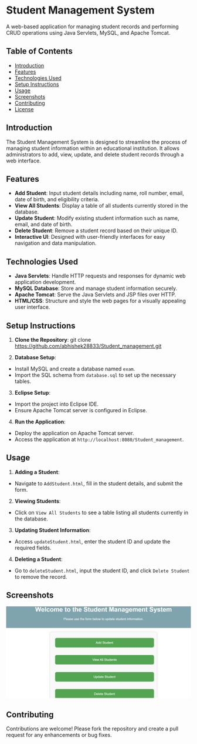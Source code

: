 # Student Management System

A web-based application for managing student records and performing CRUD operations using Java Servlets, MySQL, and Apache Tomcat.

## Table of Contents

- [Introduction](#introduction)
- [Features](#features)
- [Technologies Used](#technologies-used)
- [Setup Instructions](#setup-instructions)
- [Usage](#usage)
- [Screenshots](#screenshots)
- [Contributing](#contributing)
- [License](#license)

## Introduction

The Student Management System is designed to streamline the process of managing student information within an educational institution. It allows administrators to add, view, update, and delete student records through a web interface.

## Features

- **Add Student**: Input student details including name, roll number, email, date of birth, and eligibility criteria.
- **View All Students**: Display a table of all students currently stored in the database.
- **Update Student**: Modify existing student information such as name, email, and date of birth.
- **Delete Student**: Remove a student record based on their unique ID.
- **Interactive UI**: Designed with user-friendly interfaces for easy navigation and data manipulation.

## Technologies Used

- **Java Servlets**: Handle HTTP requests and responses for dynamic web application development.
- **MySQL Database**: Store and manage student information securely.
- **Apache Tomcat**: Serve the Java Servlets and JSP files over HTTP.
- **HTML/CSS**: Structure and style the web pages for a visually appealing user interface.

## Setup Instructions

1. **Clone the Repository**:
  git clone https://github.com/abhishek28833/Student_management.git

2. **Database Setup**:
- Install MySQL and create a database named `exam`.
- Import the SQL schema from `database.sql` to set up the necessary tables.

3. **Eclipse Setup**:
- Import the project into Eclipse IDE.
- Ensure Apache Tomcat server is configured in Eclipse.

4. **Run the Application**:
- Deploy the application on Apache Tomcat server.
- Access the application at `http://localhost:8080/Student_management`.

## Usage

1. **Adding a Student**:
- Navigate to `AddStudent.html`, fill in the student details, and submit the form.

2. **Viewing Students**:
- Click on `View All Students` to see a table listing all students currently in the database.

3. **Updating Student Information**:
- Access `updateStudent.html`, enter the student ID and update the required fields.

4. **Deleting a Student**:
- Go to `deleteStudent.html`, input the student ID, and click `Delete Student` to remove the record.

## Screenshots

![Home page](/index.png)


## Contributing

Contributions are welcome! Please fork the repository and create a pull request for any enhancements or bug fixes.

